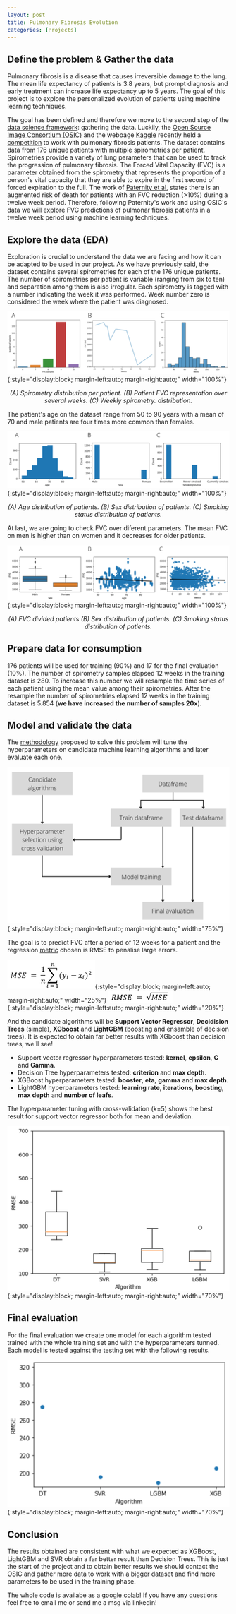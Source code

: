 ```yaml
---
layout: post
title: Pulmonary Fibrosis Evolution
categories: [Projects]
---
```

## Define the problem & Gather the data

Pulmonary fibrosis is a disease that causes irreversible damage to the lung. The mean life expectancy of patients is 3.8 years, but prompt diagnosis and early treatment can increase life expectancy up to 5 years. The goal of this project is to explore the personalized evolution of patients using machine learning techniques.

The goal has been defined and therefore we move to the second step of the [data science framework](/a-data-science-framework): gathering the data. Luckily, the [Open Source Image Consortium (OSIC)](https://www.osicild.org/) and the webpage [Kaggle](https://www.kaggle.com/) recently held a [competition](https://www.kaggle.com/competitions/osic-pulmonary-fibrosis-progression) to work with pulmonary fibrosis patients. The dataset contains data from 176 unique patients with multiple spirometries per patient. Spirometries provide a variety of lung parameters that can be used to track the progression of pulmonary fibrosis. The Forced Vital Capacity (FVC) is a parameter obtained from the spirometry that represents the proportion of a person's vital capacity that they are able to expire in the first second of forced expiration to the full. The work of [Paternity et al.](https://pubmed.ncbi.nlm.nih.gov/28388260/) states there is an augmented risk of death for patients with an FVC reduction (>10%) during a twelve week period. Therefore, following Paternity's work and using OSIC's data we will explore FVC predictions of pulmonar fibrosis patients in a twelve week period using machine learning techniques.

## Explore the data (EDA)

Exploration is crucial to understand the data we are facing and how it can be adapted to be used in our project. As we have previously said, the dataset contains several spirometries for each of the 176 unique patients. The number of spirometries per patient is variable (ranging from six to ten) and separation among them is also irregular. Each spirometry is tagged with a number indicating the week it was performed. Week number zero is considered the week where the patient was diagnosed.

![placeholder](/images/projects/fiborsi/eda_distribution.png){:style="display:block; margin-left:auto; margin-right:auto;"  width="100%"}
 <center> <em>(A) Spirometry distribution per patient. (B) Patient FVC representation over several weeks. (C) Weekly spirometry. distribution. </em></center> 

The patient's age on the dataset range from 50 to 90 years with a mean of 70 and male patients are four times more common than females.

![placeholder](/images/projects/fiborsi/eda_patients.png){:style="display:block; margin-left:auto; margin-right:auto;"  width="100%"}
 <center> <em>(A) Age distribution of patients. (B) Sex distribution of patients. (C) Smoking status distribution of patients. </em></center> 

At last, we are going to check FVC over diferent parameters. The mean FVC on men is higher than on women and it decreases for older patients.

![placeholder](/images/projects/fiborsi/fvc_features.png){:style="display:block; margin-left:auto; margin-right:auto;"  width="100%"}
 <center> <em>(A) FVC divided patients (B) Sex distribution of patients. (C) Smoking status distribution of patients. </em></center> 


## Prepare data for consumption

176 patients will be used for training (90%) and 17 for the final evaluation (10%). The number of spirometry samples elapsed 12 weeks in the training dataset is 280. To increase this number we will resample the time series of each patient using the mean value among their spirometries. After the resample the number of spirometries elapsed 12 weeks in the training dataset is 5.854 (**we have increased the number of samples 20x**).

## Model and validate the data

The [methodology](/defining-a-methodology) proposed to solve this problem will tune the hyperparameters on candidate machine learning algorithms and later evaluate each one.

![placeholder](/images/methodology.png){:style="display:block; margin-left:auto; margin-right:auto;"  width="75%"}

The goal is to predict FVC after a period of 12 weeks for a patient and the regression [metric](/metrics) chosen is RMSE to penalise large errors.

![placeholder](/images/mse_formula.png){:style="display:block; margin-left:auto; margin-right:auto;"  width="25%"}
![placeholder](/images/rmse_formula.png){:style="display:block; margin-left:auto; margin-right:auto;"  width="20%"}

And the candidate algorithms will be **Support Vector Regressor**, **Decidision Trees** (simple), **XGboost** and **LightGBM** (boosting and ensamble of decision trees). It is expected to obtain far better results with XGboost than decision trees, we'll see!

* Support vector regressor hyperparameters tested: **kernel**, **epsilon**, **C** and **Gamma**.  
* Decision Tree hyperparameters tested: **criterion** and **max depth**.  
* XGBoost hyperparameters tested: **booster**, **eta**, **gamma** and **max depth**.  
* LightGBM hyperparameters tested: **learning rate**, **iterations**, **boosting**, **max depth** and **number of leafs**.

The hyperparameter tuning with cross-validation (k=5) shows the best result for support vector regressor both for mean and deviation.

![placeholder](/images/projects/fiborsi/hyperparameter.png){:style="display:block; margin-left:auto; margin-right:auto;"  width="70%"}

## Final evaluation

For the final evaluation we create one model for each algorithm tested trained with the whole training set and with the hyperparameters tunned. Each model is tested against the testing set with the following results.

![placeholder](/images/projects/fiborsi/final_evaluation.png){:style="display:block; margin-left:auto; margin-right:auto;"  width="70%"}

## Conclusion

The results obtained are consistent with what we expected as XGBoost, LightGBM and SVR obtain a far better result than Decision Trees. This is just the start of the project and to obtain better results we should contact the OSIC and gather more data to work with a bigger dataset and find more parameters to be used in the training phase. 

The whole code is availabe as a [google colab](https://colab.research.google.com/drive/1EVhE5qbfbuxuOSRQ1cLxtNRRkE1r7G1S)! If you have any questions feel free to email me or send me a msg via linkedin!
